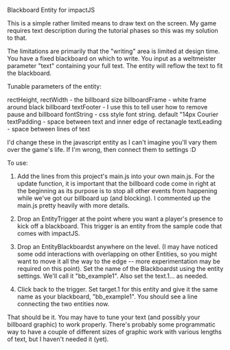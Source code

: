 Blackboard Entity for impactJS

This is a simple rather limited means to draw text on the screen.  My game
requires text description during the tutorial phases so this was my
solution to that.

The limitations are primarily that the "writing" area is limited at design
time.  You have a fixed blackboard on which to write.  You input as a 
weltmeister parameter "text" containing your full text.  The entity will
reflow the text to fit the blackboard.

Tunable parameters of the entity:

rectHeight, rectWidth - the billboard size
billboardFrame - white frame around black billboard
textFooter - I use this to tell user how to remove pause and billboard
fontString - css style font string.  default "14px Courier
textPadding - space between text and inner edge of rectanagle
textLeading - space between lines of text

I'd change these in the javascript entity as I can't imagine you'll vary 
them over the game's life.  If I'm wrong, then connect them to settings :D


To use:

1) Add the lines from this project's main.js into your own main.js.  For
the update function, it is important that the billboard code come in right
at the beginning as its purpose is to stop all other events from happening
while we've got our billboard up (and blocking).  I commented up the
main.js pretty heavily with more details.

2) Drop an EntityTrigger at the point where you want a player's presence to
kick off a blackboard.  This trigger is an entity from the sample code that
comes with impactJS.

3) Drop an EntityBlackboardst anywhere on the level.  (I may have noticed
some odd interactions with overlapping on other Entities, so you might want
to move it all the way to the edge -- more experimentation may be required
on this point).  Set the name of the Blackboardst using the entity
settings.  We'll call it "bb_example1".  Also set the text.1... as needed.

4) Click back to the trigger.  Set target.1 for this entity and give it the
same name as your blackboard, "bb_example1".  You should see a line
connecting the two entities now.


That should be it.  You may have to tune your text (and possibly your
billboard graphic) to work properly.  There's probably some programmatic
way to have a couple of different sizes of graphic work with various
lengths of text, but I haven't needed it (yet).
